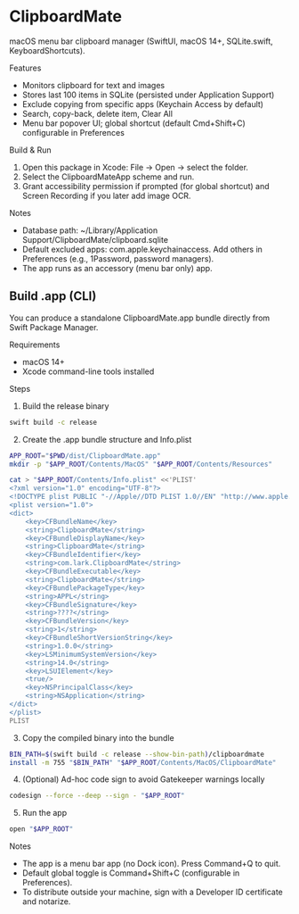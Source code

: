 # ClipboardMate

macOS menu bar clipboard manager (SwiftUI, macOS 14+, SQLite.swift, KeyboardShortcuts).

Features
- Monitors clipboard for text and images
- Stores last 100 items in SQLite (persisted under Application Support)
- Exclude copying from specific apps (Keychain Access by default)
- Search, copy-back, delete item, Clear All
- Menu bar popover UI; global shortcut (default Cmd+Shift+C) configurable in Preferences

Build & Run
1) Open this package in Xcode: File -> Open -> select the folder.
2) Select the ClipboardMateApp scheme and run.
3) Grant accessibility permission if prompted (for global shortcut) and Screen Recording if you later add image OCR.

Notes
- Database path: ~/Library/Application Support/ClipboardMate/clipboard.sqlite
- Default excluded apps: com.apple.keychainaccess. Add others in Preferences (e.g., 1Password, password managers).
- The app runs as an accessory (menu bar only) app.

## Build .app (CLI)

You can produce a standalone ClipboardMate.app bundle directly from Swift Package Manager.

Requirements
- macOS 14+
- Xcode command-line tools installed

Steps
1) Build the release binary
```bash path=null start=null
swift build -c release
```

2) Create the .app bundle structure and Info.plist
```bash path=null start=null
APP_ROOT="$PWD/dist/ClipboardMate.app"
mkdir -p "$APP_ROOT/Contents/MacOS" "$APP_ROOT/Contents/Resources"

cat > "$APP_ROOT/Contents/Info.plist" <<'PLIST'
<?xml version="1.0" encoding="UTF-8"?>
<!DOCTYPE plist PUBLIC "-//Apple//DTD PLIST 1.0//EN" "http://www.apple.com/DTDs/PropertyList-1.0.dtd">
<plist version="1.0">
<dict>
	<key>CFBundleName</key>
	<string>ClipboardMate</string>
	<key>CFBundleDisplayName</key>
	<string>ClipboardMate</string>
	<key>CFBundleIdentifier</key>
	<string>com.lark.ClipboardMate</string>
	<key>CFBundleExecutable</key>
	<string>ClipboardMate</string>
	<key>CFBundlePackageType</key>
	<string>APPL</string>
	<key>CFBundleSignature</key>
	<string>????</string>
	<key>CFBundleVersion</key>
	<string>1</string>
	<key>CFBundleShortVersionString</key>
	<string>1.0.0</string>
	<key>LSMinimumSystemVersion</key>
	<string>14.0</string>
	<key>LSUIElement</key>
	<true/>
	<key>NSPrincipalClass</key>
	<string>NSApplication</string>
</dict>
</plist>
PLIST
```

3) Copy the compiled binary into the bundle
```bash path=null start=null
BIN_PATH=$(swift build -c release --show-bin-path)/clipboardmate
install -m 755 "$BIN_PATH" "$APP_ROOT/Contents/MacOS/ClipboardMate"
```

4) (Optional) Ad-hoc code sign to avoid Gatekeeper warnings locally
```bash path=null start=null
codesign --force --deep --sign - "$APP_ROOT"
```

5) Run the app
```bash path=null start=null
open "$APP_ROOT"
```

Notes
- The app is a menu bar app (no Dock icon). Press Command+Q to quit.
- Default global toggle is Command+Shift+C (configurable in Preferences).
- To distribute outside your machine, sign with a Developer ID certificate and notarize.

